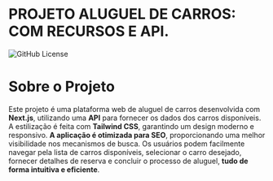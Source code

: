 # PROJETO ALUGUEL DE CARROS: COM RECURSOS E API.
![GitHub License](https://img.shields.io/github/license/mashape/apistatus)

# Sobre o Projeto
Este projeto é uma plataforma web de aluguel de carros desenvolvida com **Next.js**, 
utilizando uma **API** para fornecer os dados dos carros disponíveis. 
A estilização é feita com **Tailwind CSS**, garantindo um design moderno e responsivo. 
**A aplicação é otimizada para SEO**, proporcionando uma melhor visibilidade nos mecanismos de busca. 
Os usuários podem facilmente navegar pela lista de carros disponíveis, 
selecionar o carro desejado, fornecer detalhes de reserva e concluir o processo de aluguel, **tudo de forma intuitiva e eficiente**.
